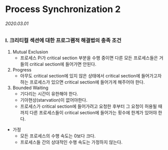 # Process Synchronization 2

###### 2020.03.01

### I. 크리티컬 섹션에 대한 프로그램적 해결법의 충족 조건

1. Mutual Exclusion
    - 프로세스 Pi가 critical section 부분을 수행 중이면 다른 모든 프로세스들은 거들의 critical section에 들어가면 안된다.
2. Progress
    - 아무도 critical section에 있지 않은 상태에서 critical section에 들어가고자 하는 프로세스가 있으면 critical section에 들어가게 해주어야 한다.
3. Bounded Waiting
    - 기다리는 시간이 유한해야 한다.
    - 기아현상(starvation)이 없어야한다.
    - 프로세스가 critical section에 들어가려고 요청한 후부터 그 요청이 허용될 때까지 다른 프로세스들이 critical section에 들어가는 횟수에 한계가 있어야 한다.

- 가정
  - 모든 프로세스의 수행 속도는 0보다 크다.
  - 프로세스들 간의 상대적인 수행 속도는 가정하지 않는다.
